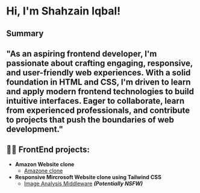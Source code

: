 <h1>Hi, I'm Shahzain Iqbal! <br/>


<h2>Summary<h2>
  
"As an aspiring frontend developer, I'm passionate about crafting engaging, responsive, and user-friendly web experiences. With a solid foundation in HTML and CSS, I'm driven to learn and apply modern frontend technologies to build intuitive interfaces. Eager to collaborate, learn from experienced professionals, and contribute to projects that push the boundaries of web development."

<h2>👨‍💻 FrontEnd projects:</h2>

- <b>Amazon Website clone</b>
  - [Amazone clone](https://github.com/joshmadakor1/Algorithms-Practice)
- <b>Responsive Mircrosoft Website clone using Tailwind CSS </b>
  - [Image Analysis Middleware](https://github.com/joshmadakor1/4chan-Image-Analysis-Middleware-C964) <b><i>(Potentially NSFW)</b></i>

